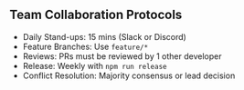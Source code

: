 ## Team Collaboration Protocols

- Daily Stand-ups: 15 mins (Slack or Discord)
- Feature Branches: Use `feature/*`
- Reviews: PRs must be reviewed by 1 other developer
- Release: Weekly with `npm run release`
- Conflict Resolution: Majority consensus or lead decision